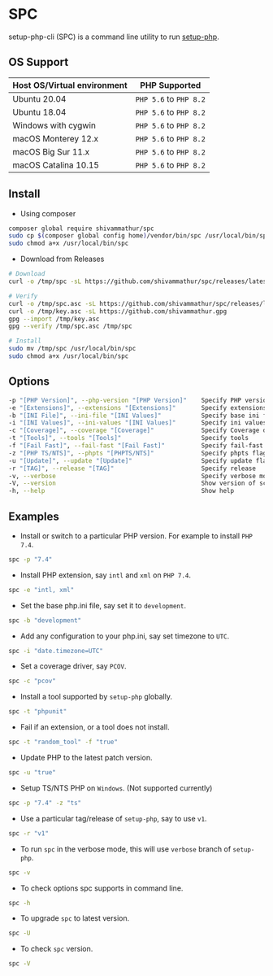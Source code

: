 # SPC

setup-php-cli (SPC) is a command line utility to run [setup-php](https://github.com/shivammathur/setup-php).

## OS Support

|Host OS/Virtual environment|PHP Supported|
|--- |--- |
|Ubuntu 20.04|`PHP 5.6` to `PHP 8.2`|
|Ubuntu 18.04|`PHP 5.6` to `PHP 8.2`|
|Windows with cygwin|`PHP 5.6` to `PHP 8.2`|
|macOS Monterey 12.x|`PHP 5.6` to `PHP 8.2`|
|macOS Big Sur 11.x|`PHP 5.6` to `PHP 8.2`|
|macOS Catalina 10.15|`PHP 5.6` to `PHP 8.2`|

## Install

- Using composer

```bash
composer global require shivammathur/spc
sudo cp $(composer global config home)/vendor/bin/spc /usr/local/bin/spc
sudo chmod a+x /usr/local/bin/spc
```

- Download from Releases

```bash
# Download
curl -o /tmp/spc -sL https://github.com/shivammathur/spc/releases/latest/download/spc

# Verify
curl -o /tmp/spc.asc -sL https://github.com/shivammathur/spc/releases/latest/download/spc.asc
curl -o /tmp/key.asc -sL https://github.com/shivammathur.gpg
gpg --import /tmp/key.asc
gpg --verify /tmp/spc.asc /tmp/spc

# Install
sudo mv /tmp/spc /usr/local/bin/spc
sudo chmod a+x /usr/local/bin/spc
```

## Options

```bash
-p "[PHP Version]", --php-version "[PHP Version]"    Specify PHP version (Required if PHP is not installed)
-e "[Extensions]", --extensions "[Extensions]"       Specify extensions
-b "[INI File]", --ini-file "[INI Values]"           Specify base ini file
-i "[INI Values]", --ini-values "[INI Values]"       Specify ini values
-c "[Coverage]", --coverage "[Coverage]"             Specify Coverage driver
-t "[Tools]", --tools "[Tools]"                      Specify tools
-f "[Fail Fast]", --fail-fast "[Fail Fast]"          Specify fail-fast flag
-z "[PHP TS/NTS]", --phpts "[PHPTS/NTS]"             Specify phpts flag
-u "[Update]", --update "[Update]"                   Specify update flag
-r "[TAG]", --release "[TAG]"                        Specify release
-v, --verbose                                        Specify verbose mode
-V, --version                                        Show version of script
-h, --help                                           Show help
```

## Examples

- Install or switch to a particular PHP version. For example to install `PHP 7.4`.

```bash
spc -p "7.4"
```

- Install PHP extension, say `intl` and `xml` on `PHP 7.4`.

```bash
spc -e "intl, xml"
```

- Set the base php.ini file, say set it to `development`.

```bash
spc -b "development"
```

- Add any configuration to your php.ini, say set timezone to `UTC`.

```bash
spc -i "date.timezone=UTC"
```

- Set a coverage driver, say `PCOV`.

```bash
spc -c "pcov"
```

- Install a tool supported by `setup-php` globally.

```bash
spc -t "phpunit"
```

- Fail if an extension, or a tool does not install.

```bash
spc -t "random_tool" -f "true"
```

- Update PHP to the latest patch version.

```bash
spc -u "true"
```

- Setup TS/NTS PHP on `Windows`. (Not supported currently)

```bash
spc -p "7.4" -z "ts"
```

- Use a particular tag/release of `setup-php`, say to use `v1`.

```bash
spc -r "v1"
```

- To run `spc` in the verbose mode, this will use `verbose` branch of `setup-php`.

```bash
spc -v
```

- To check options spc supports in command line.

```bash
spc -h
```

- To upgrade `spc` to latest version.

```bash
spc -U
```

- To check `spc` version.

```bash
spc -V
```
